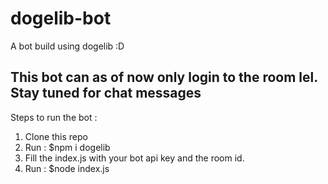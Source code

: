 # dogelib-bot
A bot build using dogelib :D

## This bot can as of now only login to the room lel. Stay tuned for chat messages
Steps to run the bot : 

1. Clone this repo 
2. Run : $npm i dogelib
3. Fill the index.js with your bot api key and the room id. 
4. Run : $node index.js
